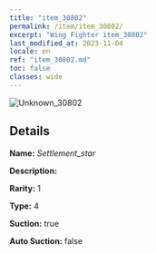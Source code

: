 ```yaml
---
title: "item_30802"
permalink: /item/item_30802/
excerpt: "Wing Fighter item_30802"
last_modified_at: 2023-11-04
locale: en
ref: "item_30802.md"
toc: false
classes: wide
---
```



 ![Unknown_30802](/images/item/Settlement_star_p.png)



## Details

 **Name:** *Settlement_star* 

 **Description:** 

 **Rarity:** 1 

 **Type:** 4 

 **Suction:** true 

 **Auto Suction:** false 


